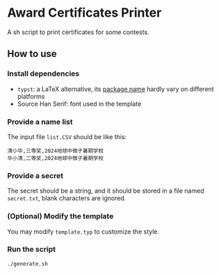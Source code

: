 # Award Certificates Printer

A sh script to print certificates for some contests.

## How to use

### Install dependencies

- `typst`: a LaTeX alternative, its [package name](https://repology.org/project/typst/versions) hardly vary on different platforms
- Source Han Serif: font used in the template

### Provide a name list

The input file `list.CSV` should be like this:

```text
清小华,三等奖,2024地球中微子暑期学校
华小清,二等奖,2024地球中微子暑期学校
```

### Provide a secret

The secret should be a string, and it should be stored in a file named `secret.txt`, blank characters are ignored.

### (Optional) Modify the template

You may modify `template.typ` to customize the style.

### Run the script

```bash
./generate.sh
```
